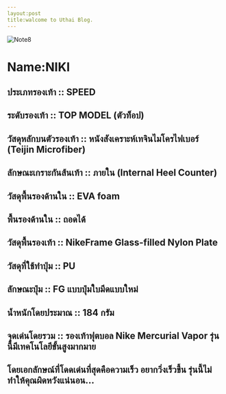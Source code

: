 ```yaml
---
layout:post
title:walcome to Uthai Blog.
---
```

![Note8](http://2.bp.blogspot.com/-12yb-zW_HLA/Vutm3RaDKaI/AAAAAAAAACg/luIJyGz0EhM-EZU1cOnuuBfYAiJ8Cl1_g/s1600/Nike-Mercurial-Vapor-X-ACC-Red-Violet-Black-2-1.jpg)
#  Name:NIKI
## ประเภทรองเท้า ::  SPEED
## ระดับรองเท้า ::  TOP MODEL (ตัวท็อป)
## วัสดุหลักบนตัวรองเท้า ::  หนังสังเคราะห์เทจินไมโครไฟเบอร์ (Teijin Microfiber)
## ลักษณะเกราะกันส้นเท้า ::  ภายใน (Internal Heel Counter)
## วัสดุพื้นรองด้านใน ::  EVA foam
## พื้นรองด้านใน ::  ถอดได้
## วัสดุพื้นรองเท้า :: NikeFrame Glass-filled Nylon Plate
## วัสดุที่ใช้ทำปุ่ม ::  PU
## ลักษณะปุ่ม ::  FG แบบปุ่มใบมีดแบบใหม่
## น้ำหนักโดยประมาณ ::  184 กรัม
## จุดเด่นโดยรวม ::  รองเท้าฟุตบอล Nike Mercurial Vapor รุ่นนี้มีเทคโนโลยีขั้นสูงมากมาย
## โดยเอกลักษณ์ที่โดดเด่นที่สุดคือความเร็ว อยากวิ่งเร็วขึ้น รุ่นนี้ไม่ทำให้คุณผิดหวังแน่นอน…
